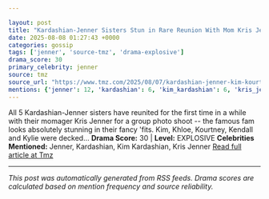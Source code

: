 ```yaml
---

layout: post
title: "Kardashian-Jenner Sisters Stun in Rare Reunion With Mom Kris Jenner"""
date: 2025-08-08 01:27:43 +0000
categories: gossip
tags: ['jenner', 'source-tmz', 'drama-explosive']
drama_score: 30
primary_celebrity: jenner
source: tmz
source_url: "https://www.tmz.com/2025/08/07/kardashian-jenner-kim-kourtney-khloe-kendall-kylie-kris/"""
mentions: {'jenner': 12, 'kardashian': 6, 'kim_kardashian': 6, 'kris_jenner': 6}
---
```


All 5 Kardashian-Jenner sisters have reunited for the first time in a while with their momager Kris Jenner for a group photo shoot -- the famous fam looks absolutely stunning in their fancy 'fits. Kim, Khloe, Kourtney, Kendall and Kylie were decked… **Drama Score:** 30 | **Level:** EXPLOSIVE **Celebrities Mentioned:** Jenner, Kardashian, Kim Kardashian, Kris Jenner [Read full article at Tmz](https://www.tmz.com/2025/08/07/kardashian-jenner-kim-kourtney-khloe-kendall-kylie-kris/)

---

*This post was automatically generated from RSS feeds. Drama scores are calculated based on mention frequency and source reliability.*